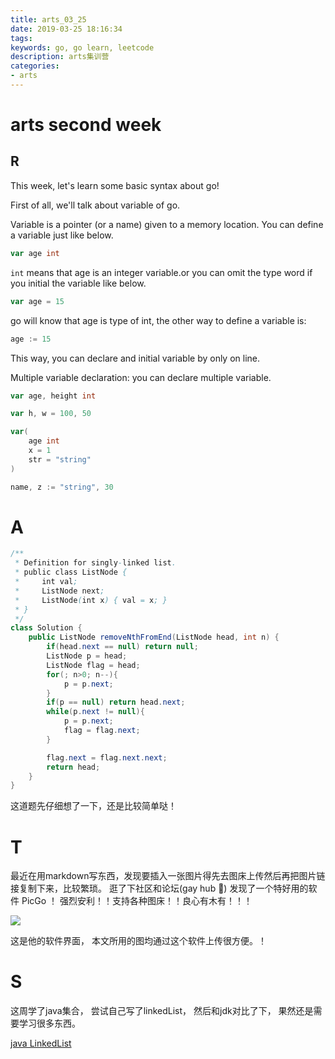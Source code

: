 ```yaml
---
title: arts_03_25
date: 2019-03-25 18:16:34
tags:
keywords: go, go learn, leetcode
description: arts集训营
categories: 
- arts
---
```



# arts second week

## R 

This week, let's learn some basic syntax about go!

First of all, we'll talk about variable of go.

Variable is a pointer (or a name) given to a memory location. You can define a variable just like below.

```go
var age int
```
``int`` means that age is an integer variable.or you can omit the type word if you initial the variable like below.
```go
var age = 15
```
go will know that age is type of int, the other way to define a variable is:

```go
age := 15
```

This way, you can declare and initial variable by only on line.

Multiple variable declaration: you can declare multiple variable.
```go
var age, height int

var h, w = 100, 50

var(
    age int
    x = 1
    str = "string"
)

name, z := "string", 30
```

# A

```java
/**
 * Definition for singly-linked list.
 * public class ListNode {
 *     int val;
 *     ListNode next;
 *     ListNode(int x) { val = x; }
 * }
 */
class Solution {
    public ListNode removeNthFromEnd(ListNode head, int n) {
        if(head.next == null) return null;
        ListNode p = head;
        ListNode flag = head;
        for(; n>0; n--){
            p = p.next;
        }
        if(p == null) return head.next;
        while(p.next != null){
            p = p.next;
            flag = flag.next;
        }

        flag.next = flag.next.next;
        return head;
    }
}
```

这道题先仔细想了一下，还是比较简单哒！

# T

最近在用markdown写东西，发现要插入一张图片得先去图床上传然后再把图片链接复制下来，比较繁琐。 逛了下社区和论坛(gay hub 🌝) 发现了一个特好用的软件 PicGo ！ 强烈安利！！支持各种图床！！良心有木有！！！

![](http://zhangrb-image.oss-cn-beijing.aliyuncs.com/image/20190330221445.png)

这是他的软件界面， 本文所用的图均通过这个软件上传很方便。！

# S

这周学了java集合， 尝试自己写了linkedList， 然后和jdk对比了下， 果然还是需要学习很多东西。

[java LinkedList](http://www.zhangrb.com/post/5e9e4bd.html#more)



